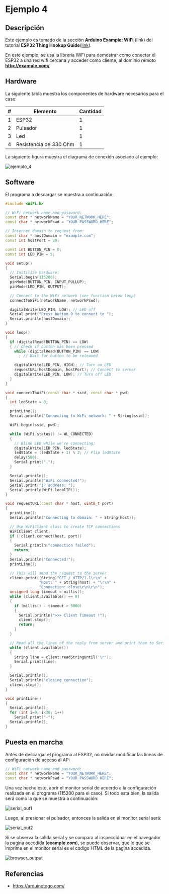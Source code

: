 # Ejemplo 4

## Descripción

 Este ejemplo es tomado de la sección **Arduino Example: WiFi** ([link](https://learn.sparkfun.com/tutorials/esp32-thing-hookup-guide/all#arduino-example-wifi)) del tutorial **ESP32 Thing Hookup Guide**([link](https://learn.sparkfun.com/tutorials/esp32-thing-hookup-guide/)). 

 En este ejemplo, se usa la libreria WiFi para demostrar como conectar el ESP32 a una red wifi cercana y acceder como cliente, al dominio remoto **http://example.com/**

## Hardware

La siguiente tabla muestra los componentes de hardware necesarios para el caso:

|#|Elemento|Cantidad|
|----|----|----|
|1|ESP32|1|
|2|Pulsador|1|
|3|Led|1|
|4|Resistencia de 330 Ohm|1|

La siguiente figura muestra el diagrama de conexión asociado al ejemplo:

![ejemplo_4](ejemplo4_bb.png)

## Software

El programa a descargar se muestra a continuación:

```ino
#include <WiFi.h>

// WiFi network name and password:
const char * networkName = "YOUR_NETWORK_HERE";
const char * networkPswd = "YOUR_PASSWORD_HERE";

// Internet domain to request from:
const char * hostDomain = "example.com";
const int hostPort = 80;

const int BUTTON_PIN = 0;
const int LED_PIN = 5;

void setup()
{
  // Initilize hardware:
  Serial.begin(115200);
  pinMode(BUTTON_PIN, INPUT_PULLUP);
  pinMode(LED_PIN, OUTPUT);

  // Connect to the WiFi network (see function below loop)
  connectToWiFi(networkName, networkPswd);

  digitalWrite(LED_PIN, LOW); // LED off
  Serial.print("Press button 0 to connect to ");
  Serial.println(hostDomain);
}

void loop()
{
  if (digitalRead(BUTTON_PIN) == LOW)
  { // Check if button has been pressed
    while (digitalRead(BUTTON_PIN) == LOW)
      ; // Wait for button to be released

    digitalWrite(LED_PIN, HIGH); // Turn on LED
    requestURL(hostDomain, hostPort); // Connect to server
    digitalWrite(LED_PIN, LOW); // Turn off LED
  }
}

void connectToWiFi(const char * ssid, const char * pwd)
{
  int ledState = 0;

  printLine();
  Serial.println("Connecting to WiFi network: " + String(ssid));

  WiFi.begin(ssid, pwd);

  while (WiFi.status() != WL_CONNECTED) 
  {
    // Blink LED while we're connecting:
    digitalWrite(LED_PIN, ledState);
    ledState = (ledState + 1) % 2; // Flip ledState
    delay(500);
    Serial.print(".");
  }

  Serial.println();
  Serial.println("WiFi connected!");
  Serial.print("IP address: ");
  Serial.println(WiFi.localIP());
}

void requestURL(const char * host, uint8_t port)
{
  printLine();
  Serial.println("Connecting to domain: " + String(host));

  // Use WiFiClient class to create TCP connections
  WiFiClient client;
  if (!client.connect(host, port))
  {
    Serial.println("connection failed");
    return;
  }
  Serial.println("Connected!");
  printLine();

  // This will send the request to the server
  client.print((String)"GET / HTTP/1.1\r\n" +
               "Host: " + String(host) + "\r\n" +
               "Connection: close\r\n\r\n");
  unsigned long timeout = millis();
  while (client.available() == 0) 
  {
    if (millis() - timeout > 5000) 
    {
      Serial.println(">>> Client Timeout !");
      client.stop();
      return;
    }
  }

  // Read all the lines of the reply from server and print them to Serial
  while (client.available()) 
  {
    String line = client.readStringUntil('\r');
    Serial.print(line);
  }

  Serial.println();
  Serial.println("closing connection");
  client.stop();
}

void printLine()
{
  Serial.println();
  for (int i=0; i<30; i++)
    Serial.print("-");
  Serial.println();
}
```

## Puesta en marcha

Antes de descargar el programa al ESP32, no olvidar modificar las lineas de configuración de acceso al AP:

```ino
// WiFi network name and password:
const char * networkName = "YOUR_NETWORK_HERE";
const char * networkPswd = "YOUR_PASSWORD_HERE";
```

Una vez hecho esto, abrir el monitor serial de acuerdo a la configuración realizada en el programa (115200 para el caso). Si todo esta bien, la salida será como la que se muestra a continuación:

![serial_out1](serial_out1.png)

Luego, al presionar el pulsador, entonces la salida en el monitor serial será:

![serial_out2](serial_out2.png)

Si se observa la salida serial y se compara al inspecciónar en el navegador la pagina accedida (**example.com**), se puede observar, que lo que se imprime en el monitor serial es el codigo HTML de la pagina accedida.

![browser_output](browser_output.png)

## Referencias

* https://arduinotogo.com/

